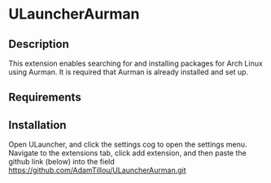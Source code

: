 # ULauncherAurman
## Description
This extension enables searching for and installing packages for Arch Linux using Aurman.
It is required that Aurman is already installed and set up.
## Requirements
## Installation
Open ULauncher, and click the settings cog to open the settings menu.
Navigate to the extensions tab, click add extension, and then paste the github link (below) into the field
https://github.com/AdamTillou/ULauncherAurman.git
